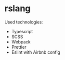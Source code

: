 # rslang

Used technologies:  
  - Typescript
  - SCSS
  - Webpack
  - Prettier
  - Eslint with Airbnb config
